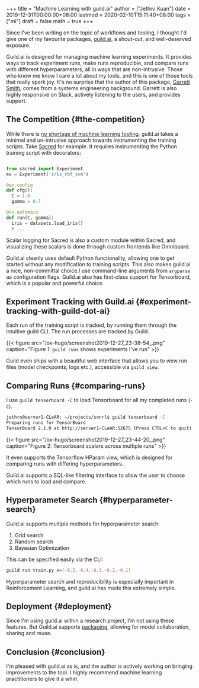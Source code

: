 +++
title = "Machine Learning with guild.ai"
author = ["Jethro Kuan"]
date = 2019-12-31T00:00:00+08:00
lastmod = 2020-02-10T15:11:40+08:00
tags = ["ml"]
draft = false
math = true
+++

Since I've been writing on the topic of workflows and tooling, I
thought I'd give one of my favourite packages, [guild.ai](https://guild.ai/), a shout-out,
and well-deserved exposure.

Guild.ai is designed for managing machine learning experiments. It
provides ways to track experiment runs, make runs reproducible, and
compare runs with different hyperparameters, all in ways that are
non-intrusive. Those who know me know I care a lot about my tools, and
this is one of those tools that really spark joy. It's no surprise
that the author of this package, [Garrett Smith](https://github.com/gar1t), comes from a systems
engineering background. Garrett is also highly responsive on Slack,
actively listening to the users, and provides support.


## The Competition {#the-competition}

While there is [no shortage of machine learning tooling](https://medium.com/@hadyelsahar/how-do-you-manage-your-machine-learning-experiments-ab87508348ac), guild.ai takes
a minimal and un-intrusive approach towards instrumenting the training
scripts. Take [Sacred](https://github.com/IDSIA/sacred/) for example. It requires instrumenting the Python
training script with decorators:

```python

from sacred import Experiment
ex = Experiment('iris_rbf_svm')

@ex.config
def cfg():
  C = 1.0
  gamma = 0.7

@ex.automain
def run(C, gamma):
  iris = datasets.load_iris()
  # ...
```

Scalar logging for Sacred is also a custom module within Sacred, and
visualizing these scalars is done through custom frontends like
Omniboard.

Guild.ai cleanly uses default Python functionality, allowing one to
get started without any modification to training scripts. This also
makes guild.ai a nice, non-committal choice.I use command-line
arguments from `argparse` as configuration flags. Guild.ai also has
first-class support for Tensorboard, which is a popular and powerful
choice.


## Experiment Tracking with Guild.ai {#experiment-tracking-with-guild-dot-ai}

Each run of the training script is tracked, by running them through
the intuitive guild CLI. The run processes are tracked by Guild.

{{< figure src="/ox-hugo/screenshot2019-12-27_23-38-54_.png" caption="Figure 1: `guild runs` shows experiments I've run" >}}

Guild even ships with a beautiful web interface that allows you to
view run files (model checkpoints, logs etc.), accessible via `guild view`.


## Comparing Runs {#comparing-runs}

I use `guild tensorboard -C` to load Tensorboard for all my completed
runs (`-C`).

```bash
jethro@server1-CLeAR: ~/projects/snnrl$ guild tensorboard -C
Preparing runs for TensorBoard
TensorBoard 2.1.0 at http://server1-CLeAR:52675 (Press CTRL+C to quit)
```

{{< figure src="/ox-hugo/screenshot2019-12-27_23-44-20_.png" caption="Figure 2: Tensorboard scalars across multiple runs" >}}

It even supports the Tensorflow HParam view, which is designed for
comparing runs with differing hyperparameters.

Guild.ai supports a SQL-like filtering interface to allow the user to
choose which runs to load and compare.


## Hyperparameter Search {#hyperparameter-search}

Guild.ai supports multiple methods for hyperparameter search:

1.  Grid search
2.  Random search
3.  Bayesian Optimization

This can be specified easily via the CLI:

```bash
guild run train.py x=[-0.5,-0.4,-0.3,-0.2,-0.1]
```

Hyperparameter search and reproducibility is especially important in
Reinforcement Learning, and guild.ai has made this extremely simple.


## Deployment {#deployment}

Since I'm using guild.ai within a research project, I'm not using
these features. But Guild.ai supports [packaging](https://guild.ai/docs/packages/), allowing for model
collaboration, sharing and reuse.


## Conclusion {#conclusion}

I'm pleased with guild.ai as is, and the author is actively working on
bringing improvements to the tool. I highly recommend machine learning
practitioners to give it a whirl.
